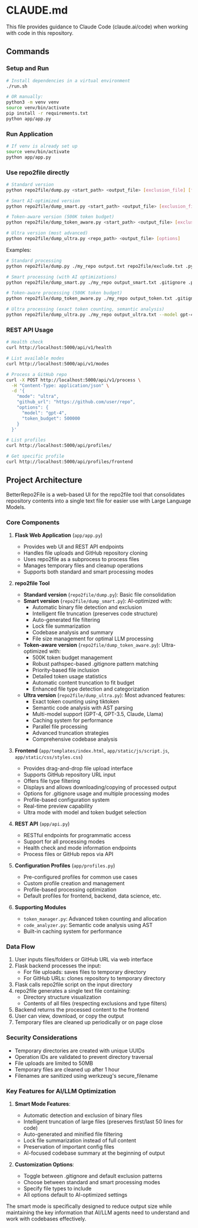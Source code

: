 # CLAUDE.md

This file provides guidance to Claude Code (claude.ai/code) when working with code in this repository.

## Commands

### Setup and Run
```bash
# Install dependencies in a virtual environment
./run.sh

# OR manually:
python3 -m venv venv
source venv/bin/activate
pip install -r requirements.txt
python app/app.py
```

### Run Application
```bash
# If venv is already set up
source venv/bin/activate
python app/app.py
```

### Use repo2file directly
```bash
# Standard version
python repo2file/dump.py <start_path> <output_file> [exclusion_file] [file_extensions...]

# Smart AI-optimized version
python repo2file/dump_smart.py <start_path> <output_file> [exclusion_file] [file_extensions...]

# Token-aware version (500K token budget)
python repo2file/dump_token_aware.py <start_path> <output_file> [exclusion_file] [file_extensions...]

# Ultra version (most advanced)
python repo2file/dump_ultra.py <repo_path> <output_file> [options]
```

Examples:
```bash
# Standard processing
python repo2file/dump.py ./my_repo output.txt repo2file/exclude.txt .py .js .html

# Smart processing (with AI optimizations)
python repo2file/dump_smart.py ./my_repo output_smart.txt .gitignore .py .js .tsx

# Token-aware processing (500K token budget)
python repo2file/dump_token_aware.py ./my_repo output_token.txt .gitignore .py .js .tsx

# Ultra processing (exact token counting, semantic analysis)
python repo2file/dump_ultra.py ./my_repo output_ultra.txt --model gpt-4 --budget 500000
```

### REST API Usage
```bash
# Health check
curl http://localhost:5000/api/v1/health

# List available modes
curl http://localhost:5000/api/v1/modes

# Process a GitHub repo
curl -X POST http://localhost:5000/api/v1/process \
  -H "Content-Type: application/json" \
  -d '{
    "mode": "ultra",
    "github_url": "https://github.com/user/repo",
    "options": {
      "model": "gpt-4",
      "token_budget": 500000
    }
  }'

# List profiles
curl http://localhost:5000/api/profiles/

# Get specific profile
curl http://localhost:5000/api/profiles/frontend
```

## Project Architecture

BetterRepo2File is a web-based UI for the repo2file tool that consolidates repository contents into a single text file for easier use with Large Language Models.

### Core Components

1. **Flask Web Application** (`app/app.py`)
   - Provides web UI and REST API endpoints
   - Handles file uploads and GitHub repository cloning
   - Uses repo2file as a subprocess to process files
   - Manages temporary files and cleanup operations
   - Supports both standard and smart processing modes

2. **repo2file Tool** 
   - **Standard version** (`repo2file/dump.py`): Basic file consolidation
   - **Smart version** (`repo2file/dump_smart.py`): AI-optimized with:
     - Automatic binary file detection and exclusion
     - Intelligent file truncation (preserves code structure)
     - Auto-generated file filtering
     - Lock file summarization
     - Codebase analysis and summary
     - File size management for optimal LLM processing
   - **Token-aware version** (`repo2file/dump_token_aware.py`): Ultra-optimized with:
     - 500K token budget management
     - Robust pathspec-based .gitignore pattern matching
     - Priority-based file inclusion
     - Detailed token usage statistics
     - Automatic content truncation to fit budget
     - Enhanced file type detection and categorization
   - **Ultra version** (`repo2file/dump_ultra.py`): Most advanced features:
     - Exact token counting using tiktoken
     - Semantic code analysis with AST parsing
     - Multi-model support (GPT-4, GPT-3.5, Claude, Llama)
     - Caching system for performance
     - Parallel file processing
     - Advanced truncation strategies
     - Comprehensive codebase analysis

3. **Frontend** (`app/templates/index.html`, `app/static/js/script.js`, `app/static/css/styles.css`)
   - Provides drag-and-drop file upload interface
   - Supports GitHub repository URL input
   - Offers file type filtering
   - Displays and allows downloading/copying of processed output
   - Options for .gitignore usage and multiple processing modes
   - Profile-based configuration system
   - Real-time preview capability
   - Ultra mode with model and token budget selection

4. **REST API** (`app/api.py`)
   - RESTful endpoints for programmatic access
   - Support for all processing modes
   - Health check and mode information endpoints
   - Process files or GitHub repos via API

5. **Configuration Profiles** (`app/profiles.py`)
   - Pre-configured profiles for common use cases
   - Custom profile creation and management
   - Profile-based processing optimization
   - Default profiles for frontend, backend, data science, etc.

6. **Supporting Modules**
   - `token_manager.py`: Advanced token counting and allocation
   - `code_analyzer.py`: Semantic code analysis using AST
   - Built-in caching system for performance

### Data Flow

1. User inputs files/folders or GitHub URL via web interface
2. Flask backend processes the input:
   - For file uploads: saves files to temporary directory
   - For GitHub URLs: clones repository to temporary directory
3. Flask calls repo2file script on the input directory
4. repo2file generates a single text file containing:
   - Directory structure visualization
   - Contents of all files (respecting exclusions and type filters)
5. Backend returns the processed content to the frontend
6. User can view, download, or copy the output
7. Temporary files are cleaned up periodically or on page close

### Security Considerations

- Temporary directories are created with unique UUIDs
- Operation IDs are validated to prevent directory traversal
- File uploads are limited to 50MB
- Temporary files are cleaned up after 1 hour
- Filenames are sanitized using werkzeug's secure_filename

### Key Features for AI/LLM Optimization

1. **Smart Mode Features**:
   - Automatic detection and exclusion of binary files
   - Intelligent truncation of large files (preserves first/last 50 lines for code)
   - Auto-generated and minified file filtering
   - Lock file summarization instead of full content
   - Preservation of important config files
   - AI-focused codebase summary at the beginning of output

2. **Customization Options**:
   - Toggle between .gitignore and default exclusion patterns
   - Choose between standard and smart processing modes
   - Specify file types to include
   - All options default to AI-optimized settings

The smart mode is specifically designed to reduce output size while maintaining the key information that AI/LLM agents need to understand and work with codebases effectively.
